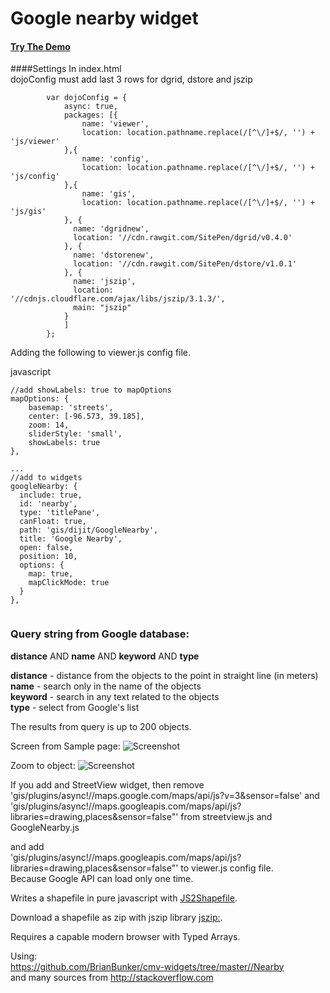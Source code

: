 # Google nearby widget


#### [Try The Demo](http://aspetkov.github.io/)  

  

  

####Settings
In index.html  
dojoConfig must add last 3 rows for dgrid, dstore and jszip

```
        var dojoConfig = {
            async: true, 
            packages: [{
                name: 'viewer',
                location: location.pathname.replace(/[^\/]+$/, '') + 'js/viewer'
            },{
                name: 'config',
                location: location.pathname.replace(/[^\/]+$/, '') + 'js/config'
            },{
                name: 'gis',
                location: location.pathname.replace(/[^\/]+$/, '') + 'js/gis'
            }, {
              name: 'dgridnew',
              location: '//cdn.rawgit.com/SitePen/dgrid/v0.4.0'
            }, {
              name: 'dstorenew',
              location: '//cdn.rawgit.com/SitePen/dstore/v1.0.1'
            }, {
              name: 'jszip',
              location: '//cdnjs.cloudflare.com/ajax/libs/jszip/3.1.3/',
              main: "jszip"
            }
            ]
        };

```


Adding the following to viewer.js config file.

javascript  
```
//add showLabels: true to mapOptions
mapOptions: {  
    basemap: 'streets',  
    center: [-96.573, 39.185],  
    zoom: 14,  
    sliderStyle: 'small',  
    showLabels: true  
},

...
//add to widgets
googleNearby: {
  include: true,
  id: 'nearby',
  type: 'titlePane',
  canFloat: true,
  path: 'gis/dijit/GoogleNearby',
  title: 'Google Nearby',
  open: false,
  position: 10,
  options: {
    map: true,
    mapClickMode: true
  }
},


```

### Query string from Google database:  
**distance** AND **name** AND **keyword** AND **type**

**distance** - distance from the objects to the point in straight line (in meters)  
**name** - search only in the name of the objects  
**keyword** - search in any text related to the objects  
**type** - select from Google's list  

The results from query is up to 200 objects.

Screen from Sample page:
![Screenshot](https://github.com/aspetkov/cmv-widgets/blob/master/GoogleNearby/screenshot.PNG)

Zoom to object:
![Screenshot](https://github.com/aspetkov/cmv-widgets/blob/master/GoogleNearby/zoomto.PNG)  

If you add and StreetView widget, then remove  
'gis/plugins/async!//maps.google.com/maps/api/js?v=3&sensor=false' and   
'gis/plugins/async!//maps.googleapis.com/maps/api/js?libraries=drawing,places&sensor=false"'
from streetview.js and GoogleNearby.js   

and add  
'gis/plugins/async!//maps.googleapis.com/maps/api/js?libraries=drawing,places&sensor=false"'
to viewer.js config file.  
Because Google API can load only one time.

Writes a shapefile in pure javascript with [JS2Shapefile](https://github.com/aspetkov/cmv-widgets/tree/master/JS2Shapefile).

Download a shapefile as zip with jszip library [jszip:](http://stuartk.com/jszip).

Requires a capable modern browser with Typed Arrays. 

Using:  
https://github.com/BrianBunker/cmv-widgets/tree/master//Nearby  
and many sources from http://stackoverflow.com  
